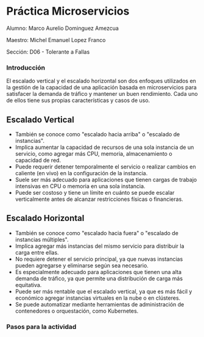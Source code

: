 # Práctica Microservicios

Alumno: Marco Aurelio Dominguez Amezcua

Maestro: Michel Emanuel Lopez Franco

Sección: D06 - Tolerante a Fallas

### Introducción

El escalado vertical y el escalado horizontal son dos enfoques utilizados en la gestión de la capacidad de una aplicación basada en microservicios para satisfacer la demanda de tráfico y mantener 
un buen rendimiento. Cada uno de ellos tiene sus propias características y casos de uso.

## Escalado Vertical
   - También se conoce como "escalado hacia arriba" o "escalado de instancias".
   - Implica aumentar la capacidad de recursos de una sola instancia de un servicio, como agregar más CPU, memoria, almacenamiento o capacidad de red.
   - Puede requerir detener temporalmente el servicio o realizar cambios en caliente (en vivo) en la configuración de la instancia.
   - Suele ser más adecuado para aplicaciones que tienen cargas de trabajo intensivas en CPU o memoria en una sola instancia.
   - Puede ser costoso y tiene un límite en cuánto se puede escalar verticalmente antes de alcanzar restricciones físicas o financieras.

## Escalado Horizontal
   - También se conoce como "escalado hacia fuera" o "escalado de instancias múltiples".
   - Implica agregar más instancias del mismo servicio para distribuir la carga entre ellas.
   - No requiere detener el servicio principal, ya que nuevas instancias pueden agregarse y eliminarse según sea necesario.
   - Es especialmente adecuado para aplicaciones que tienen una alta demanda de tráfico, ya que permite una distribución de carga más equitativa.
   - Puede ser más rentable que el escalado vertical, ya que es más fácil y económico agregar instancias virtuales en la nube o en clústeres.
   - Se puede automatizar mediante herramientas de administración de contenedores o orquestación, como Kubernetes.

### Pasos para la actividad



